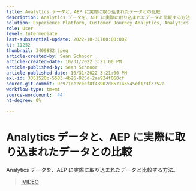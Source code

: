 ```yaml
---
title: Analytics データと、AEP に実際に取り込まれたデータとの比較
description: Analytics データを、AEP に実際に取り込まれたデータと比較する方法
solution: Experience Platform, Customer Journey Analytics, Analytics
role: User
level: Intermediate
last-substantial-update: 2022-10-31T00:00:00Z
kt: 11252
thumbnail: 3409882.jpeg
article-created-by: Sean Schnoor
article-created-date: 10/31/2022 3:21:00 PM
article-published-by: Sean Schnoor
article-published-date: 10/31/2022 3:21:00 PM
exl-id: 3351520c-5583-4b26-925d-2ae924f060cf
source-git-commit: 9c971ee2ceef8f48902d857145545ef173f3752a
workflow-type: tm+mt
source-wordcount: '44'
ht-degree: 0%

---
```


# Analytics データと、AEP に実際に取り込まれたデータとの比較

Analytics データを、AEP に実際に取り込まれたデータと比較する方法。

>[!VIDEO](https://video.tv.adobe.com/v/3409882/?quality=12&learn=on)
